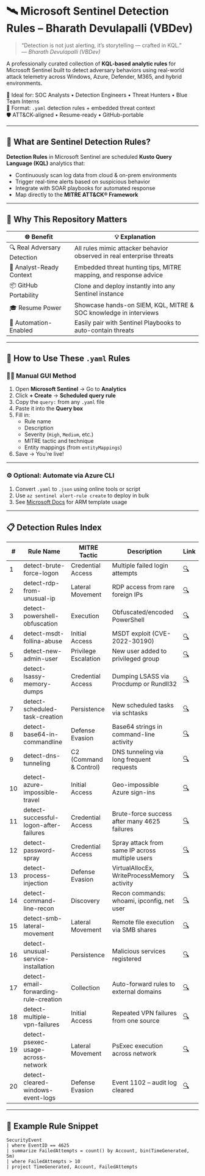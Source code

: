 # 🛰️ Microsoft Sentinel Detection Rules – Bharath Devulapalli (VBDev)

> “Detection is not just alerting, it’s storytelling — crafted in KQL.”  
> — *Bharath Devulapalli (VBDev)*

A professionally curated collection of **KQL-based analytic rules** for Microsoft Sentinel built to detect adversary behaviors using real-world attack telemetry across Windows, Azure, Defender, M365, and hybrid environments.

🎯 Ideal for: SOC Analysts • Detection Engineers • Threat Hunters • Blue Team Interns  
📁 Format: `.yaml` detection rules + embedded threat context  
🛡️ ATT&CK-aligned • Resume-ready • GitHub-portable

---

## 🚨 What are Sentinel Detection Rules?

**Detection Rules** in Microsoft Sentinel are scheduled **Kusto Query Language (KQL)** analytics that:
- Continuously scan log data from cloud & on-prem environments
- Trigger real-time alerts based on suspicious behavior
- Integrate with SOAR playbooks for automated response
- Map directly to the **MITRE ATT&CK® Framework**

---

## 🧠 Why This Repository Matters

| 🌐 Benefit                    | 💡 Explanation                                                                 |
|------------------------------|-------------------------------------------------------------------------------|
| 🔍 Real Adversary Detection  | All rules mimic attacker behavior observed in real enterprise threats        |
| 🧠 Analyst-Ready Context     | Embedded threat hunting tips, MITRE mapping, and response advice             |
| 📦 GitHub Portability        | Clone and deploy instantly into any Sentinel instance                        |
| 🎓 Resume Power              | Showcase hands-on SIEM, KQL, MITRE & SOC knowledge in interviews              |
| 🤖 Automation-Enabled        | Easily pair with Sentinel Playbooks to auto-contain threats                  |

---

## 🧰 How to Use These `.yaml` Rules

### 👨‍💻 Manual GUI Method

1. Open **Microsoft Sentinel** → Go to **Analytics**  
2. Click **+ Create** → **Scheduled query rule**  
3. Copy the `query:` from any `.yaml` file  
4. Paste it into the **Query box**  
5. Fill in:
   - Rule name
   - Description
   - Severity (`High`, `Medium`, etc.)
   - MITRE tactic and technique
   - Entity mappings (from `entityMappings`)
6. Save → You're live!

---

### ⚙️ Optional: Automate via Azure CLI

1. Convert `.yaml` to `.json` using online tools or script  
2. Use `az sentinel alert-rule create` to deploy in bulk  
3. See [Microsoft Docs](https://learn.microsoft.com/en-us/azure/sentinel/tutorial-detections-create) for ARM template usage

---

## 📋 Detection Rules Index

| #  | Rule Name                          | MITRE Tactic         | Description                                        | Link |
|----|------------------------------------|-----------------------|----------------------------------------------------|------|
| 1  | detect-brute-force-logon           | Credential Access     | Multiple failed login attempts                     | [🔍](./rules/detect-brute-force-logon.yaml) |
| 2  | detect-rdp-from-unusual-ip         | Lateral Movement      | RDP access from rare foreign IPs                   | [🔍](./rules/detect-rdp-from-unusual-ip.yaml) |
| 3  | detect-powershell-obfuscation      | Execution             | Obfuscated/encoded PowerShell                      | [🔍](./rules/detect-powershell-obfuscation.yaml) |
| 4  | detect-msdt-follina-abuse          | Initial Access        | MSDT exploit (CVE-2022-30190)                      | [🔍](./rules/detect-msdt-follina-abuse.yaml) |
| 5  | detect-new-admin-user              | Privilege Escalation  | New user added to privileged group                 | [🔍](./rules/detect-new-admin-user.yaml) |
| 6  | detect-lsassy-memory-dumps         | Credential Access     | Dumping LSASS via Procdump or Rundll32             | [🔍](./rules/detect-lsassy-memory-dumps.yaml) |
| 7  | detect-scheduled-task-creation     | Persistence           | New scheduled tasks via schtasks                   | [🔍](./rules/detect-scheduled-task-creation.yaml) |
| 8  | detect-base64-in-commandline       | Defense Evasion       | Base64 strings in command-line activity            | [🔍](./rules/detect-base64-in-commandline.yaml) |
| 9  | detect-dns-tunneling               | C2 (Command & Control)| DNS tunneling via long frequent requests           | [🔍](./rules/detect-dns-tunneling.yaml) |
| 10 | detect-azure-impossible-travel     | Initial Access        | Geo-impossible Azure sign-ins                      | [🔍](./rules/detect-azure-impossible-travel.yaml) |
| 11 | detect-successful-logon-after-failures | Credential Access | Brute-force success after many 4625 failures       | [🔍](./rules/detect-successful-logon-after-failures.yaml) |
| 12 | detect-password-spray              | Credential Access     | Spray attack from same IP across multiple users    | [🔍](./rules/detect-password-spray.yaml) |
| 13 | detect-process-injection           | Defense Evasion       | VirtualAllocEx, WriteProcessMemory activity        | [🔍](./rules/detect-process-injection.yaml) |
| 14 | detect-command-line-recon          | Discovery             | Recon commands: whoami, ipconfig, net user         | [🔍](./rules/detect-command-line-recon.yaml) |
| 15 | detect-smb-lateral-movement        | Lateral Movement      | Remote file execution via SMB shares               | [🔍](./rules/detect-smb-lateral-movement.yaml) |
| 16 | detect-unusual-service-installation| Persistence           | Malicious services registered                      | [🔍](./rules/detect-unusual-service-installation.yaml) |
| 17 | detect-email-forwarding-rule-creation | Collection         | Auto-forward rules to external domains             | [🔍](./rules/detect-email-forwarding-rule-creation.yaml) |
| 18 | detect-multiple-vpn-failures       | Initial Access        | Repeated VPN failures from one source              | [🔍](./rules/detect-multiple-vpn-failures.yaml) |
| 19 | detect-psexec-usage-across-network | Lateral Movement      | PsExec execution across network                    | [🔍](./rules/detect-psexec-usage-across-network.yaml) |
| 20 | detect-cleared-windows-event-logs  | Defense Evasion       | Event 1102 – audit log cleared                     | [🔍](./rules/detect-cleared-windows-event-logs.yaml) |

---

## 🔎 Example Rule Snippet

```kql
SecurityEvent
| where EventID == 4625
| summarize FailedAttempts = count() by Account, bin(TimeGenerated, 5m)
| where FailedAttempts > 10
| project TimeGenerated, Account, FailedAttempts
